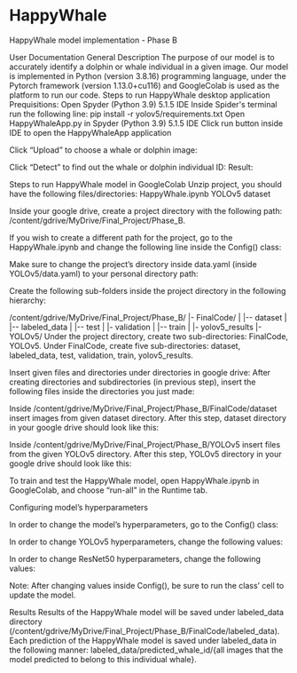 # HappyWhale
HappyWhale model implementation - Phase B

User Documentation
General Description
The purpose of our model is to accurately identify a dolphin or whale individual in a given image. 
Our model is implemented in Python (version 3.8.16) programming language, under the Pytorch framework (version 1.13.0+cu116) and GoogleColab is used as the platform to run our code.
Steps to run HappyWhale desktop application
Prequisitions:
Open Spyder (Python 3.9) 5.1.5 IDE
Inside Spider's terminal run the following line:
pip install -r yolov5/requirements.txt
Open HappyWhaleApp.py in Spyder (Python 3.9) 5.1.5 IDE
Click run button inside IDE to open the HappyWhaleApp application

Click “Upload” to choose a whale or dolphin image:


Click “Detect” to find out the whale or dolphin individual ID:
Result:

Steps to run HappyWhale model in GoogleColab
Unzip project, you should have the following files/directories:
HappyWhale.ipynb
YOLOv5
dataset

Inside your google drive, create a project directory with the following path: /content/gdrive/MyDrive/Final_Project/Phase_B.

If you wish to create a different path for the project, go to the HappyWhale.ipynb and change the following line inside the Config() class:

Make sure to change the project’s directory inside data.yaml (inside YOLOv5/data.yaml) to your personal directory path:

Create the following sub-folders inside the project directory in the following hierarchy:

/content/gdrive/MyDrive/Final_Project/Phase_B/
|- FinalCode/
|	|-- dataset
|	|-- labeled_data
|	|-- test
|	|- validation
|	|-- train
|	|- yolov5_results
|- YOLOv5/
Under the project directory, create two sub-directories: FinalCode, YOLOv5.
Under FinalCode, create five sub-directories: dataset, labeled_data, test, validation, train, yolov5_results.

Insert given files and directories under directories in google drive:
After creating directories and subdirectories (in previous step), insert the following files inside the directories you just made:

Inside
/content/gdrive/MyDrive/Final_Project/Phase_B/FinalCode/dataset insert images from given dataset directory. After this step, dataset directory in your google drive should look like this:

Inside /content/gdrive/MyDrive/Final_Project/Phase_B/YOLOv5 
insert files from the given YOLOv5 directory. After this step, YOLOv5 directory in your google drive should look like this:


To train and test the HappyWhale model, open HappyWhale.ipynb in GoogleColab, and choose “run-all” in the Runtime tab.


Configuring model’s hyperparameters

In order to change the model’s hyperparameters, go to the Config() class:

In order to change YOLOv5 hyperparameters, change the following values:


In order to change ResNet50 hyperparameters, change the following values:

Note: After changing values inside Config(), be sure to run the class’ cell to update the model.


Results
Results of the HappyWhale model will be saved under labeled_data directory (/content/gdrive/MyDrive/Final_Project/Phase_B/FinalCode/labeled_data). 
Each prediction of the HappyWhale model is saved under labeled_data in the following manner:
labeled_data/predicted_whale_id/{all images that the model predicted to belong to this individual whale}.

